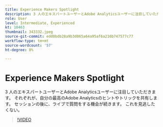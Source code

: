 ```yaml
---
title: Experience Makers Spotlight
description: 3 人のエキスパートユーザーとAdobe Analyticsユーザーに注目していただきます。
role: User
level: Intermediate, Experienced
kt: 10463
thumbnail: 343332.jpeg
source-git-commit: edd0bdb28a9b3d065a64a95af6a216b747577c77
workflow-type: tm+mt
source-wordcount: '57'
ht-degree: 0%

---
```


# Experience Makers Spotlight

3 人のエキスパートユーザーとAdobe Analyticsユーザーに注目していただきます。 それぞれが、自分の最高のAdobe Analyticsのヒントやトリックを共有します。 セッションの後に、ライブで質問をする機会が続きます。 これを見逃したくない。

>[!VIDEO](https://video.tv.adobe.com/v/343332/?quality=12&learn=on)
